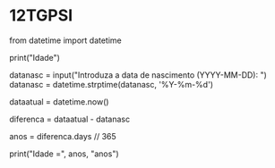 # 12TGPSI

from datetime import datetime

print("Idade")

datanasc = input("Introduza a data de nascimento (YYYY-MM-DD): ")
datanasc = datetime.strptime(datanasc, '%Y-%m-%d')

dataatual = datetime.now()

diferenca = dataatual - datanasc

anos = diferenca.days // 365

print("Idade =", anos, "anos")
